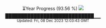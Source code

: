 <p align="center">
⏳Year Progress (93.56 %) <img src="https://file5s.ratemyserver.net/mobs/1062.gif"><br>
████████████████████████████▁▁ <br>
<sub>Updated: Fri, 08 Dec 2023 12:03:43 GMT</sub>
</p>

